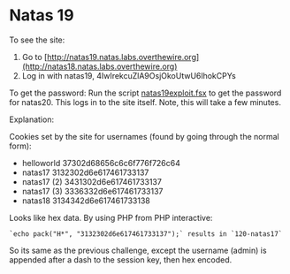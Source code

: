 # Natas 19

To see the site:

1. Go to [http://natas19.natas.labs.overthewire.org](http://natas18.natas.labs.overthewire.org)
2. Log in with natas19, 4IwIrekcuZlA9OsjOkoUtwU6lhokCPYs

To get the password: Run the script [natas19exploit.fsx](./natas19exploit.fsx) to get the password for natas20. This logs in to the site itself. Note, this will take a few minutes.

Explanation:

Cookies set by the site for usernames (found by going through the normal form): 

- helloworld    37302d68656c6c6f776f726c64
- natas17       3132302d6e617461733137
- natas17 (2)   3431302d6e617461733137
- natas17 (3)   3336332d6e617461733137
- natas18       3134342d6e617461733138

Looks like hex data. By using PHP from PHP interactive:

    `echo pack("H*", "3132302d6e617461733137");` results in `120-natas17`

So its same as the previous challenge, except the username (admin) is appended after a dash to the session key, then hex encoded.